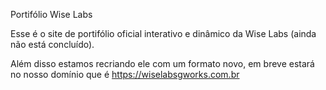 Portifólio Wise Labs

Esse é o site de portifólio oficial interativo e dinâmico da Wise Labs (ainda não está concluído).

Além disso estamos recriando ele com um formato novo, em breve estará no nosso domínio que é https://wiselabsgworks.com.br
